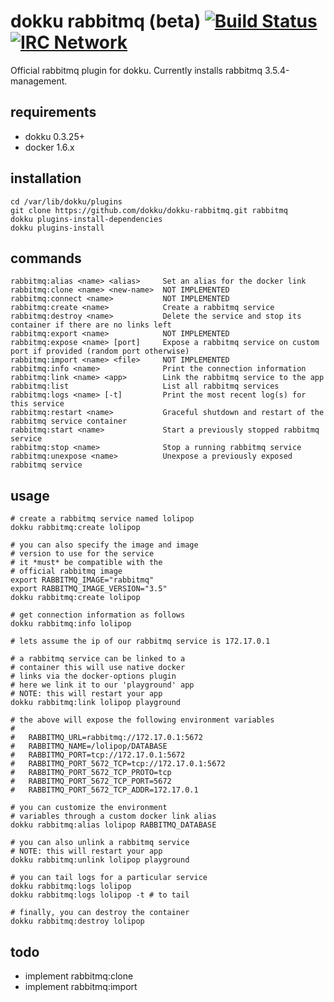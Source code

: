 # dokku rabbitmq (beta) [![Build Status](https://img.shields.io/travis/dokku/dokku-rabbitmq.svg?branch=master "Build Status")](https://travis-ci.org/dokku/dokku-rabbitmq) [![IRC Network](https://img.shields.io/badge/irc-freenode-blue.svg "IRC Freenode")](https://webchat.freenode.net/?channels=dokku)

Official rabbitmq plugin for dokku. Currently installs rabbitmq 3.5.4-management.

## requirements

- dokku 0.3.25+
- docker 1.6.x

## installation

```
cd /var/lib/dokku/plugins
git clone https://github.com/dokku/dokku-rabbitmq.git rabbitmq
dokku plugins-install-dependencies
dokku plugins-install
```

## commands

```
rabbitmq:alias <name> <alias>     Set an alias for the docker link
rabbitmq:clone <name> <new-name>  NOT IMPLEMENTED
rabbitmq:connect <name>           NOT IMPLEMENTED
rabbitmq:create <name>            Create a rabbitmq service
rabbitmq:destroy <name>           Delete the service and stop its container if there are no links left
rabbitmq:export <name>            NOT IMPLEMENTED
rabbitmq:expose <name> [port]     Expose a rabbitmq service on custom port if provided (random port otherwise)
rabbitmq:import <name> <file>     NOT IMPLEMENTED
rabbitmq:info <name>              Print the connection information
rabbitmq:link <name> <app>        Link the rabbitmq service to the app
rabbitmq:list                     List all rabbitmq services
rabbitmq:logs <name> [-t]         Print the most recent log(s) for this service
rabbitmq:restart <name>           Graceful shutdown and restart of the rabbitmq service container
rabbitmq:start <name>             Start a previously stopped rabbitmq service
rabbitmq:stop <name>              Stop a running rabbitmq service
rabbitmq:unexpose <name>          Unexpose a previously exposed rabbitmq service
```

## usage

```shell
# create a rabbitmq service named lolipop
dokku rabbitmq:create lolipop

# you can also specify the image and image
# version to use for the service
# it *must* be compatible with the
# official rabbitmq image
export RABBITMQ_IMAGE="rabbitmq"
export RABBITMQ_IMAGE_VERSION="3.5"
dokku rabbitmq:create lolipop

# get connection information as follows
dokku rabbitmq:info lolipop

# lets assume the ip of our rabbitmq service is 172.17.0.1

# a rabbitmq service can be linked to a
# container this will use native docker
# links via the docker-options plugin
# here we link it to our 'playground' app
# NOTE: this will restart your app
dokku rabbitmq:link lolipop playground

# the above will expose the following environment variables
#
#   RABBITMQ_URL=rabbitmq://172.17.0.1:5672
#   RABBITMQ_NAME=/lolipop/DATABASE
#   RABBITMQ_PORT=tcp://172.17.0.1:5672
#   RABBITMQ_PORT_5672_TCP=tcp://172.17.0.1:5672
#   RABBITMQ_PORT_5672_TCP_PROTO=tcp
#   RABBITMQ_PORT_5672_TCP_PORT=5672
#   RABBITMQ_PORT_5672_TCP_ADDR=172.17.0.1

# you can customize the environment
# variables through a custom docker link alias
dokku rabbitmq:alias lolipop RABBITMQ_DATABASE

# you can also unlink a rabbitmq service
# NOTE: this will restart your app
dokku rabbitmq:unlink lolipop playground

# you can tail logs for a particular service
dokku rabbitmq:logs lolipop
dokku rabbitmq:logs lolipop -t # to tail

# finally, you can destroy the container
dokku rabbitmq:destroy lolipop
```

## todo

- implement rabbitmq:clone
- implement rabbitmq:import
